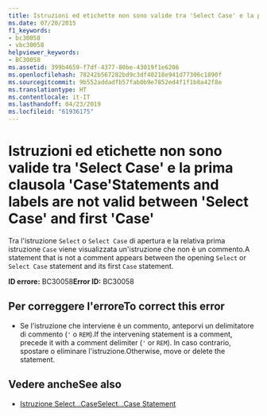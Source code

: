 ```yaml
---
title: Istruzioni ed etichette non sono valide tra 'Select Case' e la prima clausola 'Case'
ms.date: 07/20/2015
f1_keywords:
- bc30058
- vbc30058
helpviewer_keywords:
- BC30058
ms.assetid: 399b4659-f7df-4377-80be-43019f1e6206
ms.openlocfilehash: 78242b567282bd9c3df40218e941d77306c1890f
ms.sourcegitcommit: 9b552addadfb57fab0b9e7852ed4f1f1b8a42f8e
ms.translationtype: HT
ms.contentlocale: it-IT
ms.lasthandoff: 04/23/2019
ms.locfileid: "61936175"
---
```

# <a name="statements-and-labels-are-not-valid-between-select-case-and-first-case"></a><span data-ttu-id="0dddd-102">Istruzioni ed etichette non sono valide tra 'Select Case' e la prima clausola 'Case'</span><span class="sxs-lookup"><span data-stu-id="0dddd-102">Statements and labels are not valid between 'Select Case' and first 'Case'</span></span>
<span data-ttu-id="0dddd-103">Tra l'istruzione `Select` o `Select Case` di apertura e la relativa prima istruzione `Case` viene visualizzata un'istruzione che non è un commento.</span><span class="sxs-lookup"><span data-stu-id="0dddd-103">A statement that is not a comment appears between the opening `Select` or `Select Case` statement and its first `Case` statement.</span></span>  
  
 <span data-ttu-id="0dddd-104">**ID errore:** BC30058</span><span class="sxs-lookup"><span data-stu-id="0dddd-104">**Error ID:** BC30058</span></span>  
  
## <a name="to-correct-this-error"></a><span data-ttu-id="0dddd-105">Per correggere l'errore</span><span class="sxs-lookup"><span data-stu-id="0dddd-105">To correct this error</span></span>  
  
- <span data-ttu-id="0dddd-106">Se l'istruzione che interviene è un commento, anteporvi un delimitatore di commento (`'` o `REM`).</span><span class="sxs-lookup"><span data-stu-id="0dddd-106">If the intervening statement is a comment, precede it with a comment delimiter (`'` or `REM`).</span></span> <span data-ttu-id="0dddd-107">In caso contrario, spostare o eliminare l'istruzione.</span><span class="sxs-lookup"><span data-stu-id="0dddd-107">Otherwise, move or delete the statement.</span></span>  
  
## <a name="see-also"></a><span data-ttu-id="0dddd-108">Vedere anche</span><span class="sxs-lookup"><span data-stu-id="0dddd-108">See also</span></span>

- [<span data-ttu-id="0dddd-109">Istruzione Select...Case</span><span class="sxs-lookup"><span data-stu-id="0dddd-109">Select...Case Statement</span></span>](../../visual-basic/language-reference/statements/select-case-statement.md)
